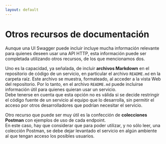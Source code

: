 ```yaml
---
layout: default
---
```


# Otros recursos de documentación
Aunque una UI Swagger puede incluir incluye mucha información relevante para quienes deseen usar una API HTTP, esta información puede ser completada utilizando otros recursos, de los que mencionamos dos.

Uno es la capacidad, ya señalada, de incluir **archivos Markdown** en el repositorio de código de un servicio, en particular el archivo `README.md` en la carpeta raíz. Este archivo se muestra, formateado, al acceder a la vista Web del repositorio. Por lo tanto, en el archivo `README.md` puede incluirse información útil para quienes quieran usar un servicio.    
Debe tenerse en cuenta que esta opción no es válida si se decide restringir el  código fuente de un servicio al equipo que lo desarrolla, sin permitir el acceso por otros desarrolladores que podrían necesitar el servicio.

Otro recurso que puede ser muy útil es la confección de **colecciones Postman** con ejemplos de uso de cada endpoint.  
En este caso, hay que considerar que para poder utilizar, y no sólo leer, una colección Postman, se debe dejar levantado el servicio en algún ambiente al que tengan acceso los posibles usuarios.
